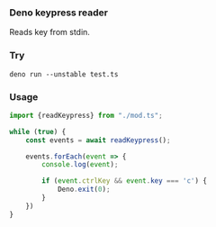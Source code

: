 ### Deno keypress reader

Reads key from stdin.

### Try

```deno run --unstable test.ts```

### Usage

```ts
import {readKeypress} from "./mod.ts";

while (true) {
    const events = await readKeypress();

    events.forEach(event => {
        console.log(event);

        if (event.ctrlKey && event.key === 'c') {
            Deno.exit(0);
        }
    })
}
```

